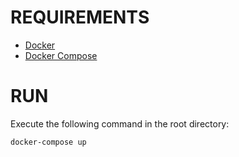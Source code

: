 # REQUIREMENTS

- [Docker](https://docs.docker.com/engine/install)
- [Docker Compose](https://docs.docker.com/compose/install/)

# RUN

Execute the following command in the root directory:

`docker-compose up`